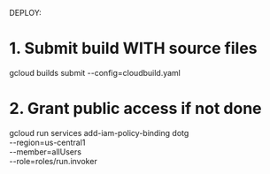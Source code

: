 DEPLOY: 

# 1. Submit build WITH source files
gcloud builds submit --config=cloudbuild.yaml

# 2. Grant public access if not done
gcloud run services add-iam-policy-binding dotg \
  --region=us-central1 \
  --member=allUsers \
  --role=roles/run.invoker